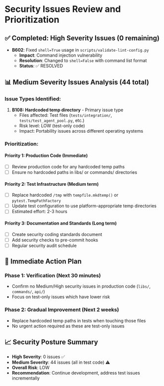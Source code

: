 # Security Issues Review and Prioritization

## ✅ Completed: High Severity Issues (0 remaining)
- **B602**: Fixed `shell=True` usage in `scripts/validate-lint-config.py`
  - **Impact**: Command injection vulnerability
  - **Resolution**: Changed to `shell=False` with command list format
  - **Status**: ✅ RESOLVED

## 📊 Medium Severity Issues Analysis (44 total)

### Issue Types Identified:
1. **B108: Hardcoded temp directory** - Primary issue type
   - Files affected: Test files (`tests/integration/`, `tests/test_agent_pool.py`, etc.)
   - Risk level: LOW (test-only code)
   - Impact: Portability issues across different operating systems

### Prioritization:

#### Priority 1: Production Code (Immediate)
- [ ] Review production code for any hardcoded temp paths
- [ ] Ensure no hardcoded paths in libs/ or commands/ directories

#### Priority 2: Test Infrastructure (Medium term)
- [ ] Replace hardcoded `/tmp` with `tempfile.mkdtemp()` or `pytest.TempPathFactory`
- [ ] Update test configuration to use platform-appropriate temp directories
- [ ] Estimated effort: 2-3 hours

#### Priority 3: Documentation and Standards (Long term)
- [ ] Create security coding standards document
- [ ] Add security checks to pre-commit hooks
- [ ] Regular security audit schedule

## 🎯 Immediate Action Plan

### Phase 1: Verification (Next 30 minutes)
- Confirm no Medium/High security issues in production code (`libs/`, `commands/`, `api/`)
- Focus on test-only issues which have lower risk

### Phase 2: Gradual Improvement (Next 2 weeks)
- Replace hardcoded temp paths in tests when touching those files
- No urgent action required as these are test-only issues

## 📈 Security Posture Summary
- **High Severity**: 0 issues ✅
- **Medium Severity**: 44 issues (all in test code) ⚠️
- **Overall Risk**: LOW
- **Recommendation**: Continue development, address test issues incrementally